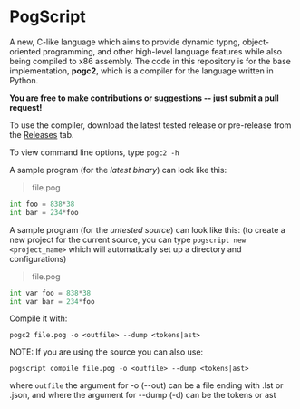 # PogScript

A new, C-like language which aims to provide dynamic typng, object-oriented programming, and other high-level language features while also being compiled to x86 assembly. The code in this repository is for the base implementation, **pogc2**, which is a compiler for the language written in Python.

**You are free to make contributions or suggestions -- just submit a pull request!**

To use the compiler, download the latest tested release or pre-release from the [Releases](https://github.com/User0332/PogScript/releases) tab.

To view command line options, type ```pogc2 -h```

A sample program (for the *latest binary*) can look like this:

>file.pog

```py
int foo = 838*38
int bar = 234*foo
```

A sample program (for the *untested source*) can look like this:
(to create a new project for the current source, you can type ```pogscript new <project_name>``` which will automatically set up a directory and configurations)

>file.pog

```py
int var foo = 838*38
int var bar = 234*foo
```

Compile it with:

```console
pogc2 file.pog -o <outfile> --dump <tokens|ast>
```

NOTE: If you are using the source you can also use:

```console
pogscript compile file.pog -o <outfile> --dump <tokens|ast>
```

where ```outfile``` the argument for -o (--out) can be a file ending with .lst or .json, and where the argument for --dump (-d) can be the tokens or ast
